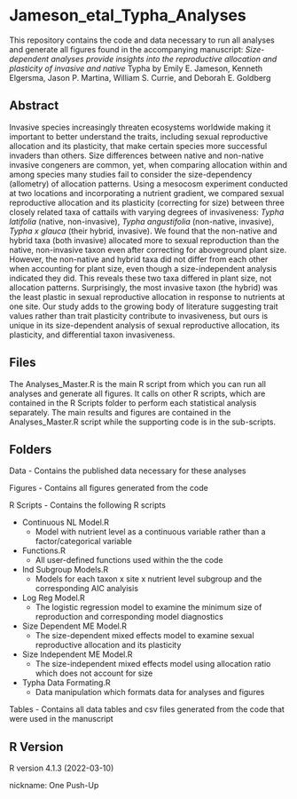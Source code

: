 # Jameson_etal_Typha_Analyses

This repository contains the code and data necessary to run all analyses and generate all figures found in the accompanying manuscript: *Size-dependent analyses provide insights into the reproductive allocation and plasticity of invasive and native* Typha by Emily E. Jameson, Kenneth Elgersma, Jason P. Martina, William S. Currie, and Deborah E. Goldberg

## Abstract

Invasive species increasingly threaten ecosystems worldwide making it important to better understand the traits, including sexual reproductive allocation and its plasticity, that make certain species more successful invaders than others. Size differences between native and non-native invasive congeners are common, yet, when comparing allocation within and among species many studies fail to consider the size-dependency (allometry) of allocation patterns. Using a mesocosm experiment conducted at two locations and incorporating a nutrient gradient, we compared sexual reproductive allocation and its plasticity (correcting for size) between three closely related taxa of cattails with varying degrees of invasiveness: *Typha latifolia* (native, non-invasive), *Typha angustifolia* (non-native, invasive), *Typha x glauca* (their hybrid, invasive). We found that the non-native and hybrid taxa (both invasive) allocated more to sexual reproduction than the native, non-invasive taxon even after correcting for aboveground plant size. However, the non-native and hybrid taxa did not differ from each other when accounting for plant size, even though a size-independent analysis indicated they did. This reveals these two taxa differed in plant size, not allocation patterns. Surprisingly, the most invasive taxon (the hybrid) was the least plastic in sexual reproductive allocation in response to nutrients at one site. Our study adds to the growing body of literature suggesting trait values rather than trait plasticity contribute to invasiveness, but ours is unique in its size-dependent analysis of sexual reproductive allocation, its plasticity, and differential taxon invasiveness.

## Files

The Analyses_Master.R is the main R script from which you can run all analyses and generate all figures. It calls on other R scripts, which are contained in the R Scripts folder to perform each statistical analysis separately. The main results and figures are contained in the Analyses_Master.R script while the supporting code is in the sub-scripts.

## Folders
Data - Contains the published data necessary for these analyses

Figures - Contains all figures generated from the code

R Scripts - Contains the following R scripts
  
  - Continuous NL Model.R
    - Model with nutrient level as a continuous variable rather than a factor/categorical variable
  - Functions.R
    - All user-defined functions used within the the code
  - Ind Subgroup Models.R
    -  Models for each taxon x site x nutrient level subgroup and the corresponding AIC analyisis
  - Log Reg Model.R
    - The logistic regression model to examine the minimum size of reproduction and corresponding model diagnostics 
  - Size Dependent ME Model.R
    - The size-dependent mixed effects model to examine sexual reproductive allocation and its plasticity
  - Size Independent ME Model.R
    - The size-independent mixed effects model using allocation ratio which does not account for size
  - Typha Data Formating.R
    - Data manipulation which formats data for analyses and figures

Tables - Contains all data tables and csv files generated from the code that were used in the manuscript

## R Version                         
R version 4.1.3 (2022-03-10)

nickname: One Push-Up 


